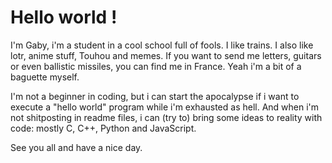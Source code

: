 # Hello world !

I'm Gaby, i'm a student in a cool school full of fools.
I like trains.
I also like lotr, anime stuff, Touhou and memes.
If you want to send me letters, guitars or even ballistic missiles, you can find me in France. Yeah i'm a bit of a baguette myself.

I'm not a beginner in coding, but i can start the apocalypse if i want to execute a "hello world" program while i'm exhausted as hell.
And when i'm not shitposting in readme files, i can (try to) bring some ideas to reality with code: mostly C, C++, Python and JavaScript.

See you all and have a nice day.
